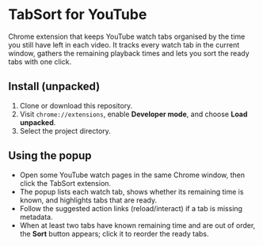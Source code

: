 # TabSort for YouTube

Chrome extension that keeps YouTube watch tabs organised by the time you still have left in each video. It tracks every watch tab in the current window, gathers the remaining playback times and lets you sort the ready tabs with one click.

## Install (unpacked)

1. Clone or download this repository.
2. Visit `chrome://extensions`, enable **Developer mode**, and choose **Load unpacked**.
3. Select the project directory.

## Using the popup

- Open some YouTube watch pages in the same Chrome window, then click the TabSort extension.
- The popup lists each watch tab, shows whether its remaining time is known, and highlights tabs that are ready.
- Follow the suggested action links (reload/interact) if a tab is missing metadata.
- When at least two tabs have known remaining time and are out of order, the **Sort** button appears; click it to reorder the ready tabs.
